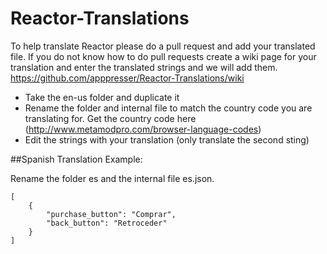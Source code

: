 Reactor-Translations
====================

To help translate Reactor please do a pull request and add your translated file. If you do not know how to do pull requests create a wiki page for your translation and enter the translated strings and we will add them. https://github.com/apppresser/Reactor-Translations/wiki

* Take the en-us folder and duplicate it
* Rename the folder and internal file to match the country code you are translating for. Get the country code here (http://www.metamodpro.com/browser-language-codes)
* Edit the strings with your translation (only translate the second sting)


##Spanish Translation Example:

Rename the folder es and the internal file es.json.

```
[
    {
        "purchase_button": "Comprar",
        "back_button": "Retroceder"
    }
]
